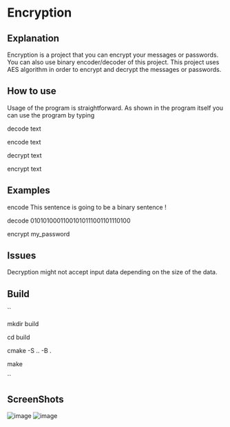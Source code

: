 # Encryption

## Explanation
Encryption is a project that you can encrypt your messages or passwords. You can also use binary encoder/decoder of this project.
This project uses AES algorithm in order to encrypt and decrypt the messages or passwords.

## How to use
Usage of the program is straightforward.
As shown in the program itself you can use the program by typing 

decode text
  
encode text
  
decrypt text
  
encrypt text

## Examples

encode This sentence is going to be a binary sentence !
  
decode 01010100011001010111001101110100
  
encrypt my_password

## Issues
Decryption might not accept input data depending on the size of the data.

## Build

``

mkdir build

cd build

cmake -S .. -B . 

make

``

## ScreenShots

![image](https://user-images.githubusercontent.com/112761562/205457498-2559adb9-22e6-4553-922b-23e7ef5096bb.png)
![image](https://user-images.githubusercontent.com/112761562/205457919-a45486c3-b110-42db-9c23-31c819ce2677.png)

